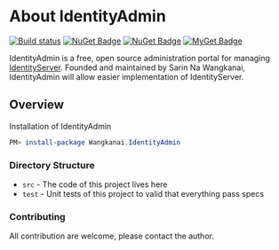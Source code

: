 # About IdentityAdmin

[![Build status](https://ci.appveyor.com/api/projects/status/1cnnn2s61yqsoyup?svg=true)](https://ci.appveyor.com/project/wangkanai/IdentityAdmin) 
[![NuGet Badge](https://buildstats.info/nuget/wangkanai.IdentityAdmin)](https://www.nuget.org/packages/wangkanai.IdentityAdmin)
[![NuGet Badge](https://buildstats.info/nuget/wangkanai.IdentityAdmin?includePreReleases=true)](https://www.nuget.org/packages/wangkanai.IdentityAdmin)
[![MyGet Badge](https://buildstats.info/myget/wangkanai/Wangkanai.IdentityAdmin)](https://www.myget.org/feed/wangkanai/package/nuget/Wangkanai.IdentityAdmin)

IdentityAdmin is a free, open source administration portal for managing [IdentityServer](https://github.com/IdentityServer/). Founded and maintained by Sarin Na Wangkanai, IdentityAdmin will allow easier implementation of IdentityServer.

## Overview

Installation of IdentityAdmin

```powershell
PM> install-package Wangkanai.IdentityAdmin
```



### Directory Structure
* `src` - The code of this project lives here
* `test` - Unit tests of this project to valid that everything pass specs

### Contributing

All contribution are welcome, please contact the author.